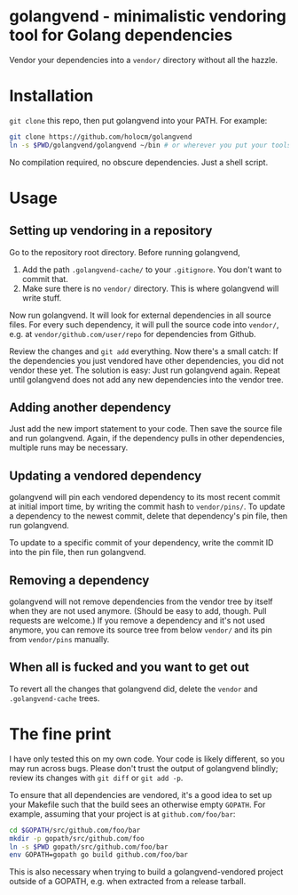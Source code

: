 # golangvend - minimalistic vendoring tool for Golang dependencies

Vendor your dependencies into a `vendor/` directory without all the hazzle.

# Installation

`git clone` this repo, then put golangvend into your PATH. For example:

```bash
git clone https://github.com/holocm/golangvend
ln -s $PWD/golangvend/golangvend ~/bin # or wherever you put your tools
```

No compilation required, no obscure dependencies. Just a shell script.

# Usage

## Setting up vendoring in a repository

Go to the repository root directory. Before running golangvend,

1. Add the path `.golangvend-cache/` to your `.gitignore`. You don't want to
   commit that.
2. Make sure there is no `vendor/` directory. This is where golangvend will
   write stuff.

Now run golangvend. It will look for external dependencies in all source files.
For every such dependency, it will pull the source code into `vendor/`, e.g.
at `vendor/github.com/user/repo` for dependencies from Github.

Review the changes and `git add` everything. Now there's a small catch: If the
dependencies you just vendored have other dependencies, you did not vendor
these yet. The solution is easy: Just run golangvend again. Repeat until
golangvend does not add any new dependencies into the vendor tree.

## Adding another dependency

Just add the new import statement to your code. Then save the source file and
run golangvend. Again, if the dependency pulls in other dependencies, multiple
runs may be necessary.

## Updating a vendored dependency

golangvend will pin each vendored dependency to its most recent commit at
initial import time, by writing the commit hash to `vendor/pins/`. To update a
dependency to the newest commit, delete that dependency's pin file, then run
golangvend.

To update to a specific commit of your dependency, write the commit ID into the
pin file, then run golangvend.

## Removing a dependency

golangvend will not remove dependencies from the vendor tree by itself when
they are not used anymore. (Should be easy to add, though. Pull requests are
welcome.) If you remove a dependency and it's not used anymore, you can remove
its source tree from below `vendor/` and its pin from `vendor/pins`
manually.

## When all is fucked and you want to get out

To revert all the changes that golangvend did, delete the `vendor` and
`.golangvend-cache` trees.

# The fine print

I have only tested this on my own code. Your code is likely different, so you
may run across bugs. Please don't trust the output of golangvend blindly;
review its changes with `git diff` or `git add -p`.

To ensure that all dependencies are vendored, it's a good idea to set up your
Makefile such that the build sees an otherwise empty `GOPATH`. For example,
assuming that your project is at `github.com/foo/bar`:

```bash
cd $GOPATH/src/github.com/foo/bar
mkdir -p gopath/src/github.com/foo
ln -s $PWD gopath/src/github.com/foo/bar
env GOPATH=gopath go build github.com/foo/bar
```

This is also necessary when trying to build a golangvend-vendored project
outside of a GOPATH, e.g. when extracted from a release tarball.
